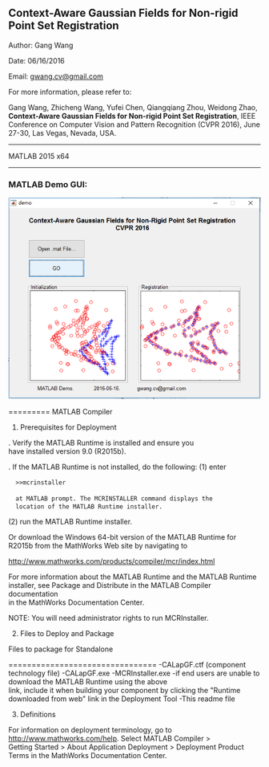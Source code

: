 
 
  ## Context-Aware Gaussian Fields for Non-rigid Point Set Registration 

 
 Author:      Gang Wang
 
 Date:         06/16/2016
 
 Email:    gwang.cv@gmail.com
 
 For more information, please refer to: 
 
Gang Wang, Zhicheng Wang, Yufei Chen, Qiangqiang Zhou, Weidong Zhao, **Context-Aware Gaussian Fields for Non-rigid Point Set Registration**, IEEE Conference on Computer Vision and Pattern Recognition (CVPR 2016), June 27-30, Las Vegas, Nevada, USA.

----

MATLAB 2015 x64 
  	
 ----
 
### MATLAB Demo GUI:
 
![image](https://raw.githubusercontent.com/gwang-cv/CA-LapGF-Demo/master/GUI.PNG)




=========
MATLAB Compiler

1. Prerequisites for Deployment 

. Verify the MATLAB Runtime is installed and ensure you    
  have installed version 9.0 (R2015b).   

. If the MATLAB Runtime is not installed, do the following:
  (1) enter
  
      >>mcrinstaller
      
      at MATLAB prompt. The MCRINSTALLER command displays the 
      location of the MATLAB Runtime installer.

  (2) run the MATLAB Runtime installer.

Or download the Windows 64-bit version of the MATLAB Runtime for R2015b 
from the MathWorks Web site by navigating to

   http://www.mathworks.com/products/compiler/mcr/index.html
   
   
For more information about the MATLAB Runtime and the MATLAB Runtime installer, see 
Package and Distribute in the MATLAB Compiler documentation  
in the MathWorks Documentation Center.    


NOTE: You will need administrator rights to run MCRInstaller. 


2. Files to Deploy and Package

Files to package for Standalone 

================================
-CALapGF.ctf (component technology file)
-CALapGF.exe
-MCRInstaller.exe 
   -if end users are unable to download the MATLAB Runtime using the above  
    link, include it when building your component by clicking 
    the "Runtime downloaded from web" link in the Deployment Tool
-This readme file 

3. Definitions

For information on deployment terminology, go to 
http://www.mathworks.com/help. Select MATLAB Compiler >   
Getting Started > About Application Deployment > 
Deployment Product Terms in the MathWorks Documentation 
Center.
